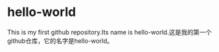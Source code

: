 # hello-world
This is my first github repository.Its name is hello-world.这是我的第一个github仓库，它的名字是hello-world。
